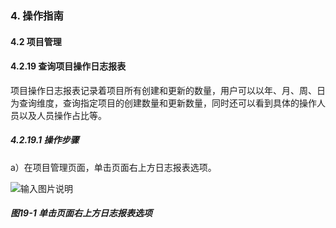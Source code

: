 ### 4. 操作指南

#### 4.2 项目管理

#### 4.2.19 查询项目操作日志报表

项目操作日志报表记录着项目所有创建和更新的数量，用户可以以年、月、周、日为查询维度，查询指定项目的创建数量和更新数量，同时还可以看到具体的操作人员以及人员操作占比等。

##### 4.2.19.1 操作步骤

a）在项目管理页面，单击页面右上方日志报表选项。

![输入图片说明](../../../../images/SoFlu%EF%BC%88%E5%90%8E%E7%AB%AF%EF%BC%89%E5%BC%80%E5%8F%91%E5%B9%B3%E5%8F%B0/1.%20%E6%9C%80%E6%96%B0%E7%89%88%E6%9C%AC%20-%20%E6%9B%B4%E6%96%B0%E6%97%A5%E6%9C%9F%20-%202022.10.08/4.%20%E6%93%8D%E4%BD%9C%E6%8C%87%E5%8D%97/2.%20%E9%A1%B9%E7%9B%AE%E7%AE%A1%E7%90%86/19-1.png)

##### 图19-1 单击页面右上方日志报表选项

